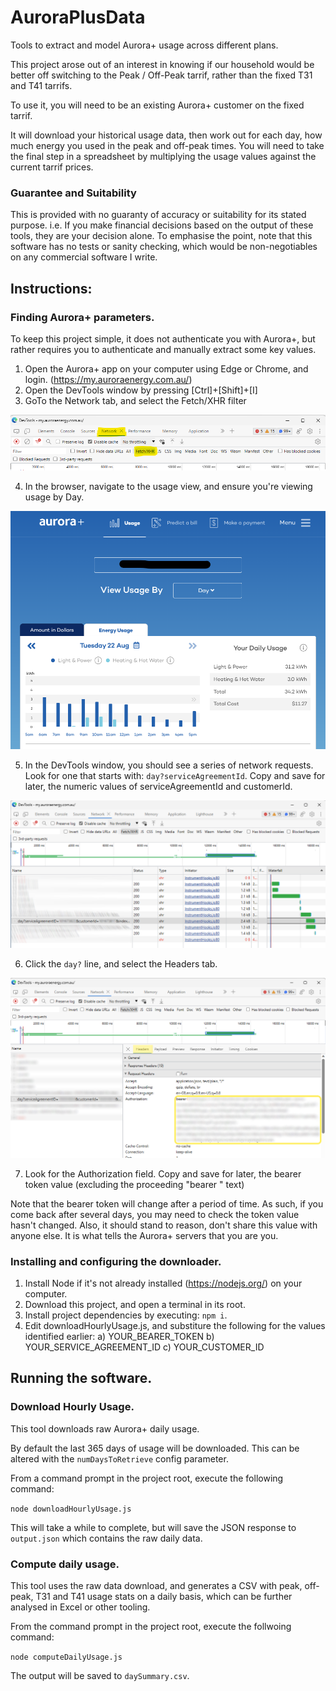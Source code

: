 # AuroraPlusData
Tools to extract and model Aurora+ usage across different plans.

This project arose out of an interest in knowing if our household would be better off switching to the Peak / Off-Peak tarrif, rather than the fixed T31 and T41 tarrifs.

To use it, you will need to be an existing Aurora+ customer on the fixed tarrif.

It will download your historical usage data, then work out for each day, how much energy you used in the peak and off-peak times.  You will need to take the final step in a spreadsheet by multiplying the usage values against the current tarrif prices.

### Guarantee and Suitability
This is provided with no guaranty of accuracy or suitability for its stated purpose.  i.e. If you make financial decisions based on the output of these tools, they are your decision alone.  To emphasise the point, note that this software has no tests or sanity checking, which would be non-negotiables on any commercial software I write.
## Instructions:

### Finding Aurora+ parameters.

To keep this project simple, it does not authenticate you with Aurora+, but rather requires you to authenticate and manually extract some key values.

1. Open the Aurora+ app on your computer using Edge or Chrome, and login. (https://my.auroraenergy.com.au/)
2. Open the DevTools window by pressing [Ctrl]+[Shift]+[I]
3. GoTo the Network tab, and select the Fetch/XHR filter

![DevTools Network tab](documentation/images/devToolsNetworkTab.png)

4. In the browser, navigate to the usage view, and ensure you're viewing usage by Day.

![Aurora+ daily usage](documentation/images/auroraPlusDaily.png)

5. In the DevTools window, you should see a series of network requests.  Look for  one that starts with: `day?serviceAgreementId`.  Copy and save for later, the numeric values of serviceAgreementId and customerId.

![Extract serviceAgreement and customerId](documentation/images/devToolsParameterExtract.png)

6. Click the `day?` line, and select the Headers tab.

![Extract bearer token](documentation/images/devToolsToken.png)

7.  Look for the Authorization field.  Copy and save for later, the bearer token value (excluding the proceeding "bearer " text)

Note that the bearer token will change after a period of time. As such, if you come back after several days, you may need to check the token value hasn't changed.  Also, it should stand to reason, don't share this value with anyone else.  It is what tells the Aurora+ servers that you are you.

### Installing and configuring the downloader.
1. Install Node if it's not already installed (https://nodejs.org/) on your computer.
2. Download this project, and open a terminal in its root.
3. Install project dependencies by executing: `npm i`.
4. Edit downloadHourlyUsage.js, and substiture the following for the values identified earlier:
	a) YOUR_BEARER_TOKEN
	b) YOUR_SERVICE_AGREEMENT_ID
	c) YOUR_CUSTOMER_ID

## Running the software.

### Download Hourly Usage.
This tool downloads raw Aurora+ daily usage.

By default the last 365 days of usage will be downloaded.  This can be altered with the `numDaysToRetrieve` config parameter.

From a command prompt in the project root, execute the following command:

`node downloadHourlyUsage.js`

This will take a while to complete, but will save the JSON response to `output.json` which contains the raw daily data.

### Compute daily usage.
This tool uses the raw data download, and generates a CSV with peak, off-peak, T31 and T41 usage stats on a daily basis, which can be further analysed in Excel or other tooling.

From the command prompt in the project root, execute the follwoing command:

`node computeDailyUsage.js`

The output will be saved to `daySummary.csv`.


